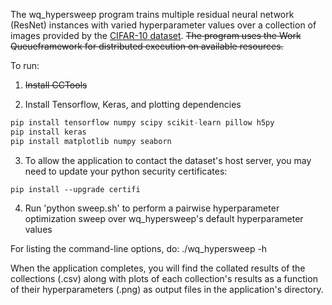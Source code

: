 The wq_hypersweep program trains multiple residual neural network (ResNet) instances with varied hyperparameter values over a collection of images provided by the [CIFAR-10 dataset](https://www.cs.toronto.edu/~kriz/cifar.html). ~~The program uses the Work Queueframework for distributed execution on available resources.~~

To run:  

1. ~~Install CCTools~~  
  
2. Install Tensorflow, Keras, and plotting dependencies

```python
pip install tensorflow numpy scipy scikit-learn pillow h5py
pip install keras
pip install matplotlib numpy seaborn
```

3. To allow the application to contact the dataset's host server, you may need to update your python security certificates:

```
pip install --upgrade certifi
```

4. Run 'python sweep.sh' to perform a pairwise hyperparameter optimization sweep over wq_hypersweep's default hyperparameter values


For listing the command-line options, do: ./wq_hypersweep -h


When the application completes, you will find the collated results of the collections (.csv) along with plots of each collection's results as a function of their hyperparameters (.png) as output files in the application's directory.
